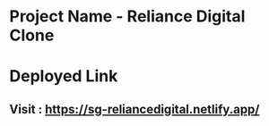 # Project Name - Reliance Digital Clone
# Deployed Link
## Visit : https://sg-reliancedigital.netlify.app/
